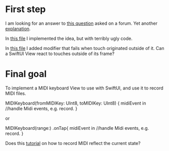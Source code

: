 # First step
I am looking for an answer to [this question](https://developer.apple.com/forums/thread/720680) asked on a forum. Yet another [explanation](https://stackoverflow.com/questions/4838609/detect-which-view-your-finger-is-sliding-over-in-android).

In [this file](obfuscated.swift) I implemented the idea, but with terribly ugly code.

In [this file](firstAttempt.swift) I added modifier that fails when touch originated outside of it. Can a SwiftUI View react to touches outside of its frame?

# Final goal
To implement a MIDI keyboard View to use with SwiftUI, and use it to record MIDI files.

MIDIKeyboard(fromMIDIKey: UInt8, toMIDIKey: UInt8) { midiEvent in 
  //handle Midi events, e.g. record.
}

or

MIDIKeyboard(range:)
.onTap{ midiEvent in
  //handle Midi events, e.g. record.
}

Does this [tutorial](https://medium.com/@robdeans/recording-and-playing-audio-using-avfoundation-35064951d314) on how to record MIDI reflect the current state?


